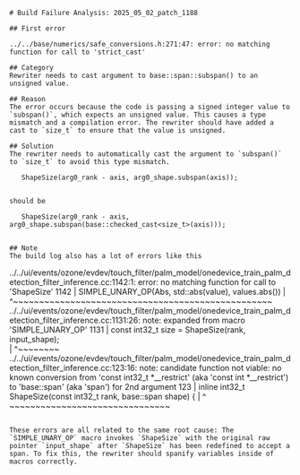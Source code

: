 ```
# Build Failure Analysis: 2025_05_02_patch_1188

## First error

../../base/numerics/safe_conversions.h:271:47: error: no matching function for call to 'strict_cast'

## Category
Rewriter needs to cast argument to base::span::subspan() to an unsigned value.

## Reason
The error occurs because the code is passing a signed integer value to `subspan()`, which expects an unsigned value. This causes a type mismatch and a compilation error. The rewriter should have added a cast to `size_t` to ensure that the value is unsigned.

## Solution
The rewriter needs to automatically cast the argument to `subspan()` to `size_t` to avoid this type mismatch.

```
       ShapeSize(arg0_rank - axis, arg0_shape.subspan(axis));
```

should be

```
       ShapeSize(arg0_rank - axis, arg0_shape.subspan(base::checked_cast<size_t>(axis)));
```

## Note
The build log also has a lot of errors like this

```
../../ui/events/ozone/evdev/touch_filter/palm_model/onedevice_train_palm_detection_filter_inference.cc:1142:1: error: no matching function for call to 'ShapeSize'
 1142 | SIMPLE_UNARY_OP(Abs, std::abs(value), values.abs())
      | ^~~~~~~~~~~~~~~~~~~~~~~~~~~~~~~~~~~~~~~~~~~~~~~~~~~
../../ui/events/ozone/evdev/touch_filter/palm_model/onedevice_train_palm_detection_filter_inference.cc:1131:26: note: expanded from macro 'SIMPLE_UNARY_OP'
 1131 |     const int32_t size = ShapeSize(rank, input_shape);                    \
      |                          ^~~~~~~~~
../../ui/events/ozone/evdev/touch_filter/palm_model/onedevice_train_palm_detection_filter_inference.cc:123:16: note: candidate function not viable: no known conversion from 'const int32_t *__restrict' (aka 'const int *__restrict') to 'base::span<const int32_t>' (aka 'span<const int>') for 2nd argument
  123 | inline int32_t ShapeSize(const int32_t rank, base::span<const int32_t> shape) {
      |                ^                             ~~~~~~~~~~~~~~~~~~~~~~~~~~~~~~~
```

These errors are all related to the same root cause: The `SIMPLE_UNARY_OP` macro invokes `ShapeSize` with the original raw pointer `input_shape` after `ShapeSize` has been redefined to accept a span. To fix this, the rewriter should spanify variables inside of macros correctly.